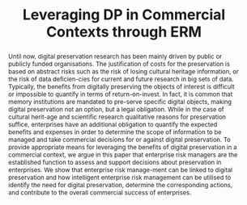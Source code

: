---
abstract: Until now, digital preservation research has been mainly driven by public
  or publicly funded organisations. The justification of costs for the preservation
  is based on abstract risks such as the risk of losing cultural heritage information,
  or the risk of data deficien-cies for current and future research in big sets of
  data. Typically, the benefits from digitally preserving the objects of interest
  is difficult or impossible to quantify in terms of return-on-invest. In fact, it
  is common that memory institutions are mandated to pre-serve specific digital objects,
  making digital preservation not an option, but a legal obligation. While in the
  case of cultural herit-age and scientific research qualitative reasons for preservation
  suffice, enterprises have an additional obligation to quantify the expected benefits
  and expenses in order to determine the scope of information to be managed and take
  commercial decisions for or against digital preservation. To provide appropriate
  means for leveraging the benefits of digital preservation in a commercial context,
  we argue in this paper that enterprise risk managers are the established function
  to assess and support decisions about preservation in enterprises. We show that
  enterprise risk manage-ment can be linked to digital preservation and how intelligent
  enterprise risk management can be utilised to identify the need for digital preservation,
  determine the corresponding actions, and contribute to the overall commercial success
  of enterprises.
creators:
- Simon, Daniel
- Barateiro, José
- Burda, Daniel
date: null
document_url: https://services.phaidra.univie.ac.at/api/object/o:378043/download
grand_parent: iPRES
institutions: []
keywords:
- digital preservation
- intelligent enterprise risk management
- commercial use of digital preservation
- lisbon
landing_page_url: https://phaidra.univie.ac.at/o:378043
language: eng
layout: publication
license: CC BY-SA 2.0 AT
notes_url: null
parent: iPRES 2013
presentation_url: null
publication_type: paper
size: 524070
source_name: iPRES
title: Leveraging DP in Commercial Contexts through ERM
year: 2013
---